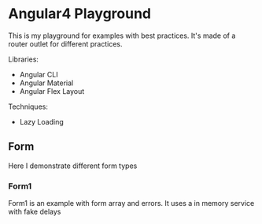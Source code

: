 # Angular4 Playground
This is my playground for examples with best practices. It's made of a router outlet for different practices.

Libraries:
 - Angular CLI
 - Angular Material
 - Angular Flex Layout

Techniques:
 - Lazy Loading

## Form
Here I demonstrate different form types

### Form1
Form1 is an example with form array and errors. It uses a in memory service with fake delays

